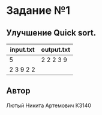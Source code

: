 # Задание №1
##  Улучшение Quick sort.

| input.txt | output.txt |
|-----------|------------|
| 5         | 2 2 2 3 9  |
| 2 3 9 2 2 |            |

## Автор
Лютый Никита Артемович К3140
